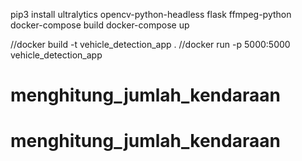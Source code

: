 pip3 install ultralytics opencv-python-headless flask ffmpeg-python
docker-compose build
docker-compose up

//docker build -t vehicle_detection_app .
//docker run -p 5000:5000 vehicle_detection_app
# menghitung_jumlah_kendaraan
# menghitung_jumlah_kendaraan
